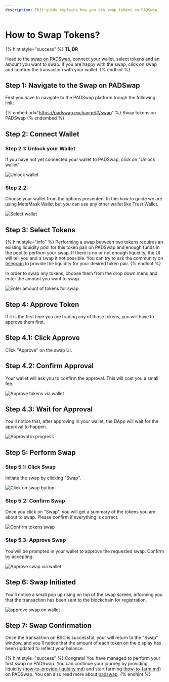 ```yaml
---
description: This guide explains how you can swap tokens on PADSwap.
---
```


# How to Swap Tokens?

{% hint style="success" %}
**TL;DR**

Head to the [swap on PADSwap](https://padswap.exchange/#/swap), connect your wallet, select tokens and an amount you want to swap. If you are happy with the swap, click on swap and confirm the transaction with your wallet.
{% endhint %}

## Step 1: Navigate to the Swap on PADSwap

First you have to navigate to the PADSwap platform trough the following link:

{% embed url="https://padswap.exchange/#/swap" %}
Swap tokens on PADSwap
{% endembed %}

## Step 2: Connect Wallet

### Step 2.1: Unlock your Wallet

If you have not yet connected your wallet to PADSwap, click on "Unlock wallet".

![Unlock wallet](https://github.com/ToadNetwork/Docs/blob/main/docs/\_media/howtos/SwappingOnPadswap01\_connectWallet.png?raw=true)

### Step 2.2:

Choose your wallet from the options presented. In this how to guide we are using MetaMask Wallet but you can use any other wallet like Trust Wallet.

![Select wallet](https://github.com/ToadNetwork/Docs/blob/main/docs/\_media/howtos/SwappingOnPadswap02\_chooseWallet.png?raw=true)

## Step 3: Select Tokens

{% hint style="info" %}
Performing a swap between two tokens requires an existing liquidity pool for this token pair on PADSwap and enough funds in the pool to perform your swap. If there is no or not enough liquidity, the UI will tell you and a swap it not possible. You can try to ask the community on [telegram](https://t.me/toadnetwork) to provide the liquidity for your desired token pair.
{% endhint %}

In order to swap any tokens, choose them from the drop down menu and enter the amount you want to swap.

![Enter amount of tokens for swap](https://github.com/ToadNetwork/Docs/blob/main/docs/\_media/howtos/SwappingOnPadswap02\_selectTokensToSwap.png?raw=true)

## Step 4: Approve Token

If it is the first time you are trading any of those tokens, you will have to approve them first.

## Step 4.1: Click Approve

Click "Approve" on the swap UI.

## Step 4.2: Confirm Approval

Your wallet will ask you to confirm the approval. This will cost you a small fee.

![Approve tokens via wallet](https://github.com/ToadNetwork/Docs/blob/main/docs/\_media/howtos/SwappingOnPadswap04\_approveSpendOfTokens.png?raw=true)

## Step 4.3: Wait for Approval

You'll notice that, after approving in your wallet, the DApp will wait for the approval to happen.

![Approval in progress](https://github.com/ToadNetwork/Docs/blob/main/docs/\_media/howtos/SwappingOnPadswap05\_approvalOnCourse.png?raw=true)

## Step 5: Perform Swap

### Step 5.1: Click Swap

Initiate the swap by clicking "Swap".

![Click on swap button](https://github.com/ToadNetwork/Docs/blob/main/docs/\_media/howtos/SwappingOnPadswap06\_chooseSwapToken.png?raw=true)

### Step 5.2: Confirm Swap

Once you click on "Swap", you will get a summary of the tokens you are about to swap. Please confirm if everything is correct.

![Confirm tokens swap](https://github.com/ToadNetwork/Docs/blob/main/docs/\_media/howtos/SwappingOnPadswap07\_CheckSwapDetails.png?raw=true)

### Step 5.3: Approve Swap

You will be prompted in your wallet to approve the requested swap. Confirm by accepting.

![Approve swap via wallet](https://github.com/ToadNetwork/Docs/blob/main/docs/\_media/howtos/SwappingOnPadswap08\_confirmSwapOnWallet.png?raw=true)

## Step 6: Swap Initiated

You'll notice a small pop up rising on top of the swap screen, informing you that the transaction has been sent to the blockchain for registration.

![approve swap on wallet](https://github.com/ToadNetwork/Docs/blob/main/docs/\_media/howtos/SwappingOnPadswap09\_swapConfirmation.png?raw=true)

## Step 7: Swap Confirmation

Once the transaction on BSC is successful, your will return to the "Swap" window, and you'll notice that the amount of each token on the display has been updated to reflect your balance.

{% hint style="success" %}
Congrats! You have managed to perform your first swap on PADSwap. You can continue your journey by providing liquidity ([how-to-provide-liquidity.md](how-to-provide-liquidity.md "mention")) and start farming ([how-to-farm.md](how-to-farm.md "mention")) on PADSwap. You can also read more about [padswap](../products/padswap/ "mention").
{% endhint %}
